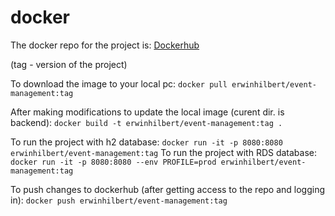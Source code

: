 # docker

The docker repo for the project is: [Dockerhub](https://hub.docker.com/repository/docker/erwinhilbert/event-management)

(tag - version of the project)

To download the image to your local pc: `docker pull erwinhilbert/event-management:tag`

After making modifications to update the local image (curent dir. is backend): `docker build -t erwinhilbert/event-management:tag .`

To run the project with h2 database: `docker run -it -p 8080:8080 erwinhilbert/event-management:tag`
To run the project with RDS database: `docker run -it -p 8080:8080 --env PROFILE=prod erwinhilbert/event-management:tag`

To push changes to dockerhub (after getting access to the repo and logging in): `docker push erwinhilbert/event-management:tag`
